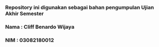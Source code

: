 ### Repository ini digunakan sebagai bahan pengumpulan Ujian Akhir Semester
### Nama  : Cliff Benardo Wijaya
### NIM   : 03082180012
